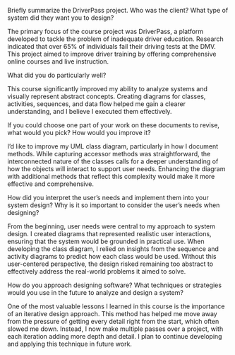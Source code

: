 Briefly summarize the DriverPass project. Who was the client? What type of system did they want you to design?

The primary focus of the course project was DriverPass, a platform developed to tackle the problem of inadequate driver education. Research indicated that over 65% of individuals fail their driving tests at the DMV. This project aimed to improve driver training by offering comprehensive online courses and live instruction.

What did you do particularly well?

This course significantly improved my ability to analyze systems and visually represent abstract concepts. Creating diagrams for classes, activities, sequences, and data flow helped me gain a clearer understanding, and I believe I executed them effectively.

If you could choose one part of your work on these documents to revise, what would you pick? How would you improve it?

I’d like to improve my UML class diagram, particularly in how I document methods. While capturing accessor methods was straightforward, the interconnected nature of the classes calls for a deeper understanding of how the objects will interact to support user needs. Enhancing the diagram with additional methods that reflect this complexity would make it more effective and comprehensive.

How did you interpret the user’s needs and implement them into your system design? Why is it so important to consider the user’s needs when designing?

From the beginning, user needs were central to my approach to system design. I created diagrams that represented realistic user interactions, ensuring that the system would be grounded in practical use. When developing the class diagram, I relied on insights from the sequence and activity diagrams to predict how each class would be used. Without this user-centered perspective, the design risked remaining too abstract to effectively address the real-world problems it aimed to solve.

How do you approach designing software? What techniques or strategies would you use in the future to analyze and design a system?

One of the most valuable lessons I learned in this course is the importance of an iterative design approach. This method has helped me move away from the pressure of getting every detail right from the start, which often slowed me down. Instead, I now make multiple passes over a project, with each iteration adding more depth and detail. I plan to continue developing and applying this technique in future work.

